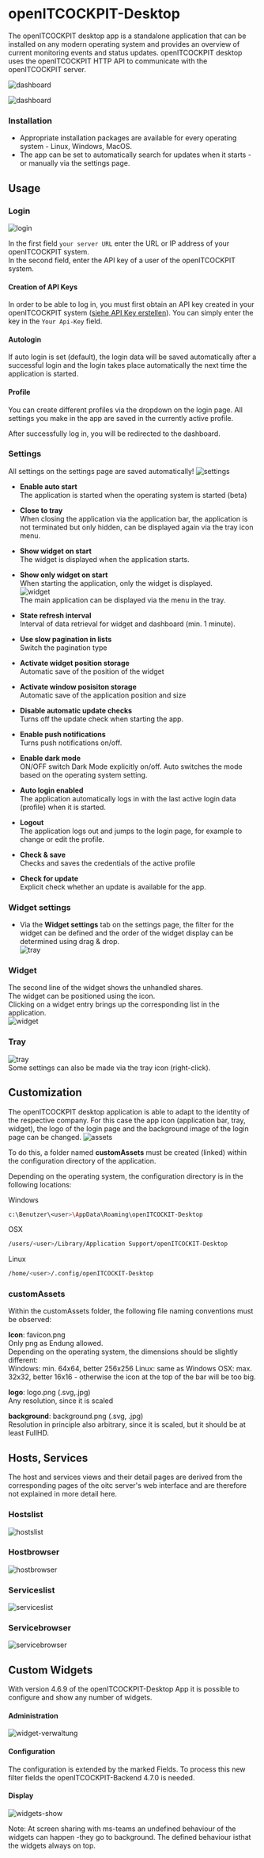 # openITCOCKPIT-Desktop  
The openITCOCKPIT desktop app is a standalone application that can be installed on any modern operating system and provides an overview of current monitoring events and status updates. openITCOCKPIT desktop uses the openITCOCKPIT HTTP API to communicate with the openITCOCKPIT server.

![dashboard](../images/oitc-desktop/desktop-ligt.png)  

![dashboard](../images/oitc-desktop/desktop-dark.png)

### Installation
* Appropriate installation packages are available for every operating system - Linux, Windows, MacOS.
* The app can be set to automatically search for updates when it starts - or manually via the settings page.

## Usage

### Login

![login](../images/oitc-desktop/login.png)

In the first field `your server URL` enter the URL or IP address of your openITCOCKPIT system.  
In the second field, enter the API key of a user of the openITCOCKPIT system.

#### Creation of API Keys
In order to be able to log in, you must first obtain an API key created in your openITCOCKPIT system ([siehe API Key erstellen](../../development/api/#api-keys)). You can simply enter the key in the `Your Api-Key` field.

#### Autologin
If auto login is set (default), the login data will be saved automatically after a successful login and the login takes place automatically the next time the application is started.

#### Profile
You can create different profiles via the dropdown on the login page.
All settings you make in the app are saved in the currently active profile.

After successfully log in, you will be redirected to the dashboard.

### Settings
All settings on the settings page are saved automatically!
![settings](../images/oitc-desktop/settings.png)  

* **Enable auto start**  
The application is started when the operating system is started (beta)

* **Close to tray**  
When closing the application via the application bar, the application is not terminated but only hidden, can be displayed again via the tray icon menu.
* **Show widget on start**  
The widget is displayed when the application starts.

* **Show only widget on start**  
When starting the application, only the widget is displayed.   
![widget](../images/oitc-desktop/widget.png)  
The main application can be displayed via the menu in the tray.

* **State refresh interval**  
Interval of data retrieval for widget and dashboard (min. 1 minute).

* **Use slow pagination in lists**  
Switch the pagination type

* **Activate widget position storage**  
Automatic save of the position of the widget

* **Activate window posisiton storage**  
Automatic save of the application position and size  

* **Disable automatic update checks**  
Turns off the update check when starting the app.

* **Enable push notifications**  
Turns push notifications on/off.

* **Enable dark mode**  
ON/OFF switch Dark Mode explicitly on/off. Auto switches the mode based on the operating system setting.

* **Auto login enabled**   
The application automatically logs in with the last active login data (profile) when it is started.

* **Logout**  
The application logs out and jumps to the login page, for example to change or edit the profile.

* **Check & save**  
Checks and saves the credentials of the active profile

* **Check for update**  
Explicit check whether an update is available for the app.

### Widget settings
* Via the **Widget settings** tab on the settings page, the filter for the widget can be defined and the order of the widget display can be determined using drag & drop.  
![tray](../images/oitc-desktop/widget-settings.png)    

### Widget
The second line of the widget shows the unhandled shares.  
The widget can be positioned using the icon.  
Clicking on a widget entry brings up the corresponding list in the application.  
  ![widget](../images/oitc-desktop/widget.png)  

### Tray
![tray](../images/oitc-desktop/tray.png)  
Some settings can also be made via the tray icon (right-click).

## Customization
The openITCOCKPIT desktop application is able to adapt to the identity of the respective company.
For this case the app icon (application bar, tray, widget), the logo of the login page and the background image of the login page can be changed.
![assets](../images/oitc-desktop/custom-assets.png)

To do this, a folder named **customAssets** must be created (linked) within the configuration directory of the application.  

Depending on the operating system, the configuration directory is in the following locations:  

Windows
```bash  
c:\Benutzer\<user>\AppData\Roaming\openITCOCKIT-Desktop
```
OSX
```bash  
/users/<user>/Library/Application Support/openITCOCKIT-Desktop
```
Linux  
```bash
/home/<user>/.config/openITCOCKIT-Desktop
```

### customAssets  
Within the customAssets folder, the following file naming conventions must be observed:

**Icon**: favicon.png   
Only png as Endung allowed.  
Depending on the operating system, the dimensions should be slightly different:  
Windows: min. 64x64, better 256x256
Linux: same as  Windows
OSX: max. 32x32, better 16x16 - otherwise the icon at the top of the bar will be too big.

**logo**: logo.png (.svg,.jpg)  
Any resolution, since it is scaled 

**background**: background.png (.svg, .jpg)  
Resolution in principle also arbitrary, since it is scaled, but it should be at least FullHD.

## Hosts, Services

The host and services views and their detail pages are derived from the corresponding pages of the oitc server's web interface and are therefore not explained in more detail here.  
### Hostslist  
![hostslist](../images/oitc-desktop/hostlist.png)  
### Hostbrowser  
![hostbrowser](../images/oitc-desktop/hostbrowser.png) 
### Serviceslist  
![serviceslist](../images/oitc-desktop/servicelist.png)
### Servicebrowser
![servicebrowser](../images/oitc-desktop/servicebrowser.png)

## Custom Widgets
With version 4.6.9 of the openITCOCKPIT-Desktop App it is possible to configure and show any number of widgets.
#### Administration
![widget-verwaltung](../images/oitc-desktop/widget-administration.png)
#### Configuration
The configuration is extended by the marked Fields. To process this new filter fields the  openITCOCKPIT-Backend 4.7.0 is needed.
#### Display
![widgets-show](../images/oitc-desktop/custom-widgets.png)

Note: At screen sharing with ms-teams an undefined behaviour of the widgets can happen -they go to background. The defined behaviour isthat the widgets always on top. 